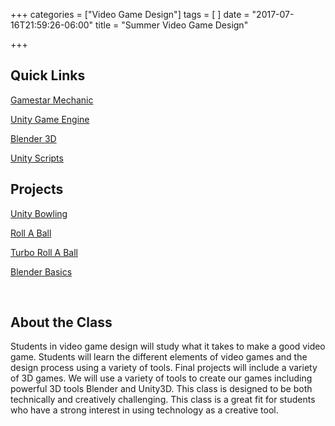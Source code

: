 +++
categories = ["Video Game Design"]
tags = [
]
date = "2017-07-16T21:59:26-06:00"
title = "Summer Video Game Design"

+++

## Quick Links

[Gamestar Mechanic](https://gamestarmechanic.com/)

[Unity Game Engine](https://unity3d.com/)

[Blender 3D](https://www.blender.org/)

[Unity Scripts](https://github.com/turtletooth/unityscripts)

## Projects

[Unity Bowling](https://www.youtube.com/playlist?list=PLTZoMpB5Z4aDjQ-ltxXn54Fww2SKO1t4F)

[Roll A Ball](https://www.youtube.com/watch?v=RFlh8pTf4DU&list=PLX2vGYjWbI0Q-s4_lX0h4i2zbZqlg4OfF)

[Turbo Roll A Ball](https://www.youtube.com/watch?v=qCwdQGcNEU4)

[Blender Basics](https://www.youtube.com/playlist?list=PLTZoMpB5Z4aBBIfh-Y5iDPFtLwdBq0smw)


&nbsp;

## About the Class

Students in video game design will study what it takes to make a good video game.  Students will learn the different elements of video games and the design process using a variety of tools.  Final projects will include a variety of 3D games.  We will use a variety of tools to create our games including powerful 3D tools Blender and Unity3D.  This class is designed to be both technically and creatively challenging.  This class is a great fit for students who have a strong interest in using technology as a creative tool.  